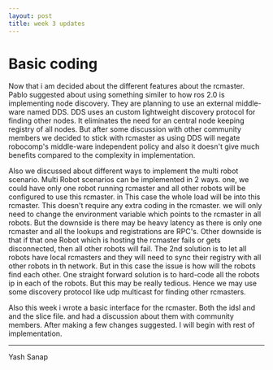 ```yaml
---
layout: post
title: week 3 updates
---
```


Basic coding
=======

Now that i am decided about the different features about the rcmaster. Pablo suggested about using something similer to how ros 2.0 is implementing node discovery. They are planning to use an external middle-ware named DDS. DDS uses an custom lightweight discovery protocol for finding other nodes. It eliminates the need for an central node keeping registry of all nodes. But after some discussion with other community members we decided to stick with rcmaster as using DDS will negate robocomp's middle-ware independent policy and also it doesn't give much benefits compared to the complexity in implementation.

Also we discussed about different ways to implement the multi robot scenario. Multi Robot scenarios can be implemented in 2 ways. one, we could have only one robot running rcmaster and all other robots will be configured to use this rcmaster. in This case the whole load will be into this rcmaster. This doesn't require any extra coding in the rcmaster. we will only need to change the environment variable which points to the rcmaster in all robots. But the downside is there may be heavy latency as there is only one rcmaster and all the lookups and registrations are RPC's. Other downside is that if that one Robot which is hosting the rcmaster fails or gets disconnected, then all other robots will fail. The 2nd solution is to let all robots have local rcmasters and they will need to sync their registry with all other robots in th network. But in this case the issue is how will the robots find each other. One straight forward solution is to hard-code all the robots ip in each of the robots. But this may be really tedious. Hence we may use some discovery protocol like udp multicast for finding other rcmasters.

Also this week i wrote a basic interface for the rcmaster. Both the idsl and and the slice file. and had a discussion about them with community members. After making a few changes suggested. I will begin with rest of implementation.

 ----------------
 
 Yash Sanap
